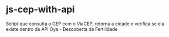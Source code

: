 # js-cep-with-api
Script que consulta o CEP com o ViaCEP, retorna a cidade e verifica se ela existe dentro da API Oya - Descoberta da Fertilidade
